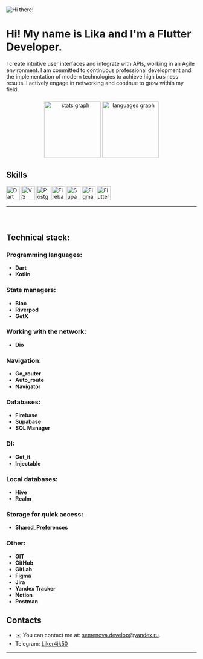 ###
 ![Hi there!](https://user-images.githubusercontent.com/18350557/176309783-0785949b-9127-417c-8b55-ab5a4333674e.gif)

<h1 align="left" > Hi! My name is Lika and I'm a Flutter Developer.</h1>
 </h3> I create intuitive user interfaces and integrate with APIs, working in an Agile environment. I am committed to continuous professional development and the implementation of modern technologies to achieve high business results. I actively engage in networking and continue to grow within my field.</h3>

###

<div align="center">
  <img src="https://github-readme-stats.vercel.app/api?username=Liker4ik26&hide_title=false&hide_rank=false&show_icons=true&include_all_commits=true&count_private=true&disable_animations=false&theme=dracula&locale=en&hide_border=false" height="150" alt="stats graph"  />
  <img src="https://github-readme-stats.vercel.app/api/top-langs?username=Liker4ik26&locale=en&hide_title=false&layout=compact&card_width=320&langs_count=5&theme=dracula&hide_border=false" height="150" alt="languages graph"  />
</div>

## Skills

<p align="left">
  <a href="https://dart.dev/" target="_blank" rel="noreferrer"><img src="https://raw.githubusercontent.com/danielcranney/readme-generator/main/public/icons/skills/dart-colored.svg" width="36" height="36" alt="Dart" /></a>
  <a href="https://code.visualstudio.com/" target="_blank" rel="noreferrer"><img src="https://raw.githubusercontent.com/danielcranney/readme-generator/main/public/icons/skills/visualstudiocode.svg" width="36" height="36" alt="VS Code" /></a>
  <a href="https://www.postgresql.org/" target="_blank" rel="noreferrer"><img src="https://raw.githubusercontent.com/danielcranney/readme-generator/main/public/icons/skills/postgresql-colored.svg" width="36" height="36" alt="PostgreSQL" /></a>
  <a href="https://firebase.google.com/" target="_blank" rel="noreferrer"><img src="https://raw.githubusercontent.com/danielcranney/readme-generator/main/public/icons/skills/firebase-colored.svg" width="36" height="36" alt="Firebase" /></a>
  <a href="https://supabase.io/" target="_blank" rel="noreferrer"><img src="https://raw.githubusercontent.com/danielcranney/readme-generator/main/public/icons/skills/supabase-colored.svg" width="36" height="36" alt="Supabase" /></a>
  <a href="https://www.figma.com/" target="_blank" rel="noreferrer"><img src="https://raw.githubusercontent.com/danielcranney/readme-generator/main/public/icons/skills/figma-colored.svg" width="36" height="36" alt="Figma" /></a>
  <a href="https://flutter.dev/" target="_blank" rel="noreferrer"><img src="https://raw.githubusercontent.com/danielcranney/readme-generator/main/public/icons/skills/flutter-colored.svg" width="36" height="36" alt="Flutter" /></a>
</p>

---

###

<br clear="both">

###

## **Technical stack:**

### Programming languages:
- **Dart**
- **Kotlin**

###  State managers:
- **Bloc**
- **Riverpod**
- **GetX**

### Working with the network:
- **Dio**

### Navigation:
- **Go_router**
- **Auto_route**
- **Navigator**

### Databases:
- **Firebase**
- **Supabase**
- **SQL Manager**

### DI:
- **Get_it**
- **Injectable**

### Local databases:
- **Hive**
- **Realm**

### Storage for quick access:
- **Shared_Preferences**

### Other:
- **GIT**
- **GitHub**
- **GitLab**
- **Figma**
- **Jira**
- **Yandex Tracker**
- **Notion**
- **Postman**



 ## Contacts
- ✉️ You can contact me at: [semenova.develop@yandex.ru](mailto:semenova.develop@yandex.ru).
- Telegram: [Liker4ik50](https://t.me/Liker4ik50)

---
